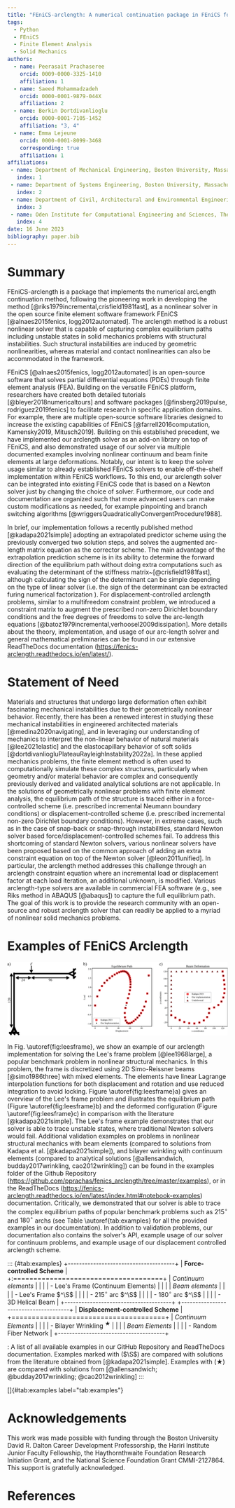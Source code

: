 ```yaml
---
title: "FEniCS-arclength: A numerical continuation package in FEniCS for nonlinear problems in solid mechanics"
tags:
  - Python
  - FEniCS
  - Finite Element Analysis
  - Solid Mechanics
authors:
  - name: Peerasait Prachaseree
    orcid: 0009-0000-3325-1410
    affiliation: 1 
  - name: Saeed Mohammadzadeh
    orcid: 0000-0001-9879-044X
    affiliation: 2
  - name: Berkin Dortdivanlioglu
    orcid: 0000-0001-7105-1452
    affiliation: "3, 4"
  - name: Emma Lejeune
    orcid: 0000-0001-8099-3468
    corresponding: true
    affiliation: 1
affiliations:
 - name: Department of Mechanical Engineering, Boston University, Massachusetts, the United States of America
   index: 1
 - name: Department of Systems Engineering, Boston University, Massachusetts, the United States of America
   index: 2
 - name: Department of Civil, Architectural and Environmental Engineering, The University of Texas at Austin, Austin, the United States of America
   index: 3
 - name: Oden Institute for Computational Engineering and Sciences, The University of Texas at Austin, Austin, the United States of America
   index: 4
date: 16 June 2023
bibliography: paper.bib
---
```


# Summary

FEniCS-arclength is a package that implements the numerical arcLength continuation method, following the pioneering work in developing the method [@riks1979incremental,crisfield1981fast], as a nonlinear solver in the open source finite element software framework FEniCS [@alnaes2015fenics, logg2012automated]. The arclength method is a robust nonlinear solver that is capable of capturing complex equilibrium paths including unstable states in solid mechanics problems with structural instabilities.
Such structural instabilities are induced by geometric nonlinearities, whereas material and contact nonlinearities can also be accommodated in the framework. 

FEniCS [@alnaes2015fenics, logg2012automated] is an open-source software that solves partial differential equations (PDEs) through finite element analysis (FEA). Building on the versatile FEniCS platform, researchers have created both detailed tutorials [@bleyer2018numericaltours] and software packages [@finsberg2019pulse, rodriguez2019fenics] to facilitate research in specific application domains. For example, there are multiple open-source software libraries designed to increase the existing capabilities of FEniCS [@farrell2016computation, Kamensky2019, Mitusch2019]. Building on this established precedent, we have implemented our arclength solver as an add-on library on top of FEniCS, and also demonstrated usage of our solver via multiple documented examples involving nonlinear continuum and beam finite elements at large deformations. Notably, our intent is to keep the solver usage similar to already established FEniCS solvers to enable off-the-shelf implementation within FEniCS workflows. To this end, our arclength solver can be integrated into existing FEniCS code that is based on a Newton solver just by changing the choice of solver. Furthermore, our code and documentation are organized such that more advanced users can make custom modifications as needed, for example pinpointing and branch switching algorithms [@wriggersQuadraticallyConvergentProcedure1988]. 

In brief, our implementation follows a recently published method [@kadapa2021simple] adopting an extrapolated predictor scheme using the previously converged two solution steps, and solves the augmented arc-length matrix equation as the corrector scheme. The main advantage of the extrapolation prediction scheme is in its ability to determine the forward direction of the equilibrium path without doing extra computations such as evaluating the determinant of the stiffness matrix~[@crisfield1981fast], although calculating the sign of the determinant can be simple depending on the type of linear solver (i.e. the sign of the determinant can be extracted furing numerical factorization ). For displacement-controlled arclength problems, similar to a multifreedom constraint problem, we introduced a constraint matrix to augment the prescribed non-zero Dirichlet boundary conditions and the free degrees of freedoms to solve the arc-length equations [@batoz1979incremental,verhoosel2009dissipation]. More details about the theory, implementation, and usage of our arc-length solver and general mathematical preliminaries can be found in our extensive ReadTheDocs documentation (<https://fenics-arclength.readthedocs.io/en/latest/>). 

# Statement of Need
Materials and structures that undergo large deformation often exhibit fascinating mechanical instabilities due to their geometrically nonlinear behavior. Recently, there has been a renewed interest in studying these mechanical instabilities in engineered architected materials [@medina2020navigating], and in leveraging our understanding of mechanics to interpret the non-linear behavior of natural materials [@lee2021elastic] and the elastocapillary behavior of soft solids [@dortdivanliogluPlateauRayleighInstability2022a]. In these applied mechanics problems, the finite element method is often used to computationally simulate these complex structures, particularly when geometry and/or material behavior are complex and consequently previously derived and validated analytical solutions are not applicable. In the solutions of geometrically nonlinear problems with finite element analysis, the equilibrium path of the structure is traced either in a force-controlled scheme (i.e. prescribed incremental Neumann boundary conditions) or displacement-controlled scheme (i.e. prescribed incremental non-zero Dirichlet boundary conditions). However, in extreme cases, such as in the case of snap-back or snap-through instabilities, standard Newton solver based force/displacement-controlled schemes fail. To address this shortcoming of standard Newton solvers, various nonlinear solvers have been proposed based on the common approach of adding an extra constraint equation on top of the Newton solver [@leon2011unified]. In particular, the arclength method addresses this challenge through an arclength constraint equation where an incremental load or displacement factor at each load iteration, an additional unknown, is modified. Various arclength-type solvers are available in commercial FEA software (e.g., see Riks method in ABAQUS [@abaqus]) to capture the full equilibrium path. The goal of this work is to provide the research community with an open-source and robust arclength solver that can readily be applied to a myriad of nonlinear solid mechanics problems.

# Examples of FEniCS Arclength

![A demonstration of our arclength solver via the snap-back instability behavior of Lee's frame, a popular benchmark problem in nonlinear structural mechanics: a) The problem definition for Lee's frame; b) The equilibrium path from our solver compared to the literature [@kadapa2021simple]; c) The final deformed configuration from our solver compared to the literature [@kadapa2021simple].\label{fig:leesframe}](joss_arclength.png)

In Fig. \autoref{fig:leesframe}, we show an example of our arclength implementation for solving the Lee's frame problem [@lee1968large], a popular benchmark problem in nonlinear structural mechanics. In this problem, the frame is discretized using 2D Simo-Reissner beams [@simo1986three] with mixed elements. The elements have linear Lagrange interpolation functions for both displacement and rotation and use reduced integration to avoid locking. Figure \autoref{fig:leesframe}a) gives an overview of the Lee's frame problem and illustrates the equilibrium path (Figure \autoref{fig:leesframe}b) and the deformed configuration (Figure \autoref{fig:leesframe}c) in comparison with the literature [@kadapa2021simple]. The Lee's frame example demonstrates that our solver is able to trace unstable states, where traditional Newton solvers would fail. Additional validation examples on problems in nonlinear structural mechanics with beam elements (compared to solutions from Kadapa et al. [@kadapa2021simple]), and bilayer wrinkling with continuum elements (compared to analytical solutions [@allensandwich, budday2017wrinkling, cao2012wrinkling]) can be found in the examples folder of the Github Repository (<https://github.com/pprachas/fenics_arclength/tree/master/examples>), or in the ReadTheDocs (<https://fenics-arclength.readthedocs.io/en/latest/index.html#notebook-examples>) documentation. Critically, we demonstrated that our solver is able to trace the complex equilibrium paths of popular benchmark problems such as $215^\circ$ and $180^\circ$ archs (see Table \autoref{tab:examples} for all the provided examples in our documentation). In addition to validation problems, our documentation also contains the solver's API, example usage of our solver for continuum problems, and example usage of our displacement controlled arclength scheme.

::: {#tab:examples}
+--------------------------------------+
| **Force-controlled Scheme**          |
+:=====================================+
| *Continuum elements*                 |
|                                      |
| -   Lee's Frame (Continuum Elements) |
|                                      |
| *Beam elements*                      |
|                                      |
| -   Lee's Frame $^\S$                |
|                                      |
| -   $215^\circ$ arc $^\S$            |
|                                      |
| -   $180^\circ$ arc $^\S$            |
|                                      |
| -   3D Helical Beam                  |
+--------------------------------------+
+--------------------------------------+
| **Displacement-controlled Scheme**   |
+======================================+
| *Continuum Elements*                 |
|                                      |
| -   Bilayer Wrinkling $^\bigstar$    |
|                                      |
| *Beam Elements*                      |
|                                      |
| -   Random Fiber Network             |
+--------------------------------------+

: A list of all available examples in our GitHub Repository and
ReadTheDocs documentation. Examples marked with ($\S$) are compared with
solutions from the literature obtained from [@kadapa2021simple].
Examples with ($\bigstar$) are compared with solutions from
[@allensandwich; @budday2017wrinkling; @cao2012wrinkling]
:::

[]{#tab:examples label="tab:examples"}

# Acknowledgements

This work was made possible with funding through the Boston University David R. Dalton Career Development Professorship, the Hariri Institute Junior Faculty Fellowship, the Haythornthwaite Foundation Research Initiation Grant, and the National Science Foundation Grant CMMI-2127864. This support is gratefully acknowledged.


# References
